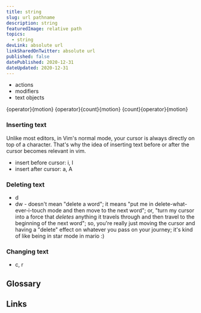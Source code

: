 ```yaml
---
title: string
slug: url pathname
description: string
featuredImage: relative path
topics:
  - string
devLink: absolute url
linkSharedOnTwitter: absolute url
published: false
datePublished: 2020-12-31
dateUpdated: 2020-12-31
---
```


<!--

Tips:

- Write for one person (not everyone): https://twitter.com/b0rk/status/1262415197345636353
- Put main ideas in headings: https://twitter.com/b0rk/status/1262756496162476033

"If someone at work asks you a question about testing a react component, then maybe you can share your answer in a public gist on GitHub and send it to your co-worker as well as twitter. Just an idea there. I do this ALL. THE. TIME." -- https://kentcdodds.com/blog/intentional-career-building

-->

- actions
- modifiers
- text objects

{operator}{motion}
{operator}{count}{motion}
{count}{operator}{motion}

### Inserting text

Unlike most editors, in Vim's normal mode, your cursor is always directly on top of a character. That's why the idea of inserting text before or after the cursor becomes relevant in vim.

- insert before cursor: i, I
- insert after cursor: a, A

### Deleting text

- d
- dw - doesn't mean "delete a word"; it means "put me in delete-what-ever-i-touch mode and then move to the next word"; or, "turn my cursor into a force that _deletes_ anything it travels through and then travel to the beginning of the next word"; so, you're really just moving the cursor and having a "delete" effect on whatever you pass on your journey; it's kind of like being in star mode in mario :)

### Changing text

- c, r

## Glossary

## Links
